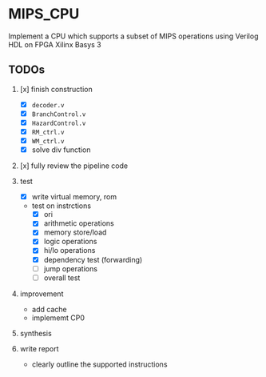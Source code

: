 # MIPS_CPU
Implement a CPU which supports a subset of MIPS operations using Verilog HDL on FPGA Xilinx Basys 3

## TODOs
1. [x] finish construction

	* [x] `decoder.v`
	* [x]  `BranchControl.v`
	* [x]  `HazardControl.v`
	* [x]  `RM_ctrl.v`
	* [x]  `WM_ctrl.v`
	* [x]  solve div function
2. [x] fully review the pipeline code
3. test
	* [x] write virtual memory, rom
	* test on instrctions
		* [x] ori
		* [x] arithmetic operations
		* [x] memory store/load
		* [x] logic operations
		* [x] hi/lo operations
		* [x] dependency test (forwarding)
		* [ ] jump operations
		* [ ] overall test
4. improvement
	* add cache
	* implememt CP0
5. synthesis
6. write report
	* clearly outline the supported instructions

